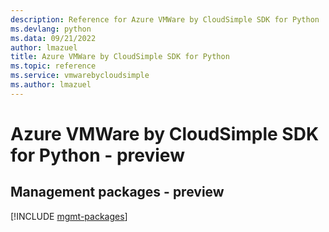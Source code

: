 ```yaml
---
description: Reference for Azure VMWare by CloudSimple SDK for Python
ms.devlang: python
ms.data: 09/21/2022
author: lmazuel
title: Azure VMWare by CloudSimple SDK for Python
ms.topic: reference
ms.service: vmwarebycloudsimple
ms.author: lmazuel
---
```

# Azure VMWare by CloudSimple SDK for Python - preview

## Management packages - preview
[!INCLUDE [mgmt-packages](vmware-by-cloudsimple-mgmt-index.md)]
